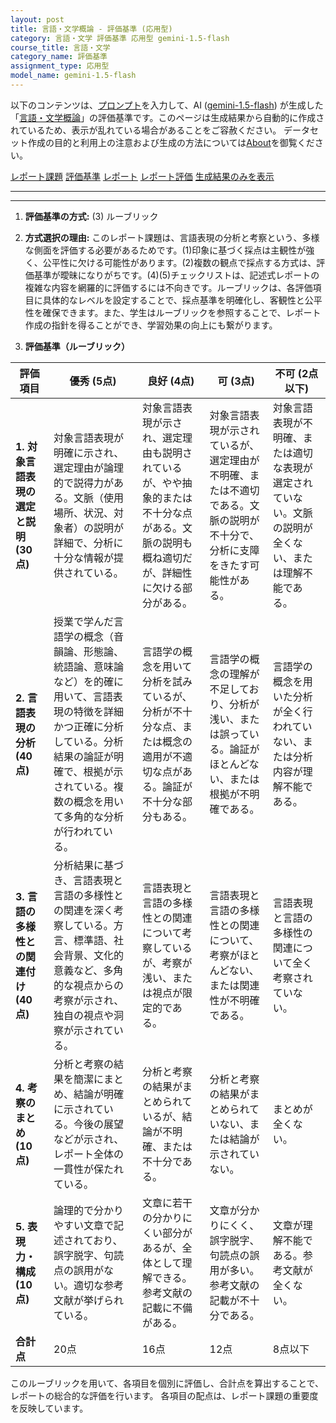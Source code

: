 ```yaml
---
layout: post
title: 言語・文学概論 - 評価基準 (応用型)
category: 言語・文学 評価基準 応用型 gemini-1.5-flash
course_title: 言語・文学
category_name: 評価基準
assignment_type: 応用型
model_name: gemini-1.5-flash
---
```


以下のコンテンツは、[プロンプト](http://127.0.0.1:8000/generated/言語・文学/gemini-1.5-flash/prompt_評価基準-応用型.md)を入力して、AI ([gemini-1.5-flash](contents/gemini-1.5-flash)) が生成した「[言語・文学概論](/contents/言語・文学/)」の評価基準です。このページは生成結果から自動的に作成されているため、表示が乱れている場合があることをご容赦ください。
データセット作成の目的と利用上の注意および生成の方法については[About](/About)を御覧ください。

[レポート課題](../レポート課題-応用型)
[評価基準](../評価基準-応用型)
[レポート](../レポート-応用型)
[レポート評価](../レポート評価-応用型)
[生成結果のみを表示](http://127.0.0.1:8000/generated/言語・文学/gemini-1.5-flash/評価基準-応用型.md)
  

***
***
  
1. **評価基準の方式:** (3) ルーブリック

2. **方式選択の理由:** このレポート課題は、言語表現の分析と考察という、多様な側面を評価する必要があるためです。(1)印象に基づく採点は主観性が強く、公平性に欠ける可能性があります。(2)複数の観点で採点する方式は、評価基準が曖昧になりがちです。(4)(5)チェックリストは、記述式レポートの複雑な内容を網羅的に評価するには不向きです。ルーブリックは、各評価項目に具体的なレベルを設定することで、採点基準を明確化し、客観性と公平性を確保できます。また、学生はルーブリックを参照することで、レポート作成の指針を得ることができ、学習効果の向上にも繋がります。


3. **評価基準（ルーブリック）**

| 評価項目 | 優秀 (5点) | 良好 (4点) | 可 (3点) | 不可 (2点以下) |
|---|---|---|---|---|
| **1. 対象言語表現の選定と説明 (30点)** | 対象言語表現が明確に示され、選定理由が論理的で説得力がある。文脈（使用場所、状況、対象者）の説明が詳細で、分析に十分な情報が提供されている。 | 対象言語表現が示され、選定理由も説明されているが、やや抽象的または不十分な点がある。文脈の説明も概ね適切だが、詳細性に欠ける部分がある。 | 対象言語表現が示されているが、選定理由が不明確、または不適切である。文脈の説明が不十分で、分析に支障をきたす可能性がある。 | 対象言語表現が不明確、または適切な表現が選定されていない。文脈の説明が全くない、または理解不能である。 |
| **2. 言語表現の分析 (40点)** | 授業で学んだ言語学の概念（音韻論、形態論、統語論、意味論など）を的確に用いて、言語表現の特徴を詳細かつ正確に分析している。分析結果の論証が明確で、根拠が示されている。複数の概念を用いて多角的な分析が行われている。 | 言語学の概念を用いて分析を試みているが、分析が不十分な点、または概念の適用が不適切な点がある。論証が不十分な部分もある。 | 言語学の概念の理解が不足しており、分析が浅い、または誤っている。論証がほとんどない、または根拠が不明確である。 | 言語学の概念を用いた分析が全く行われていない、または分析内容が理解不能である。 |
| **3. 言語の多様性との関連付け (40点)** | 分析結果に基づき、言語表現と言語の多様性との関連を深く考察している。方言、標準語、社会背景、文化的意義など、多角的な視点からの考察が示され、独自の視点や洞察が示されている。 | 言語表現と言語の多様性との関連について考察しているが、考察が浅い、または視点が限定的である。 | 言語表現と言語の多様性との関連について、考察がほとんどない、または関連性が不明確である。 | 言語表現と言語の多様性の関連について全く考察されていない。 |
| **4. 考察のまとめ (10点)** | 分析と考察の結果を簡潔にまとめ、結論が明確に示されている。今後の展望などが示され、レポート全体の一貫性が保たれている。 | 分析と考察の結果がまとめられているが、結論が不明確、または不十分である。 | 分析と考察の結果がまとめられていない、または結論が示されていない。 | まとめが全くない。 |
| **5. 表現力・構成 (10点)** | 論理的で分かりやすい文章で記述されており、誤字脱字、句読点の誤用がない。適切な参考文献が挙げられている。 | 文章に若干の分かりにくい部分があるが、全体として理解できる。参考文献の記載に不備がある。 | 文章が分かりにくく、誤字脱字、句読点の誤用が多い。参考文献の記載が不十分である。 | 文章が理解不能である。参考文献が全くない。 |
| **合計点** | 20点 | 16点 | 12点 | 8点以下 |


このルーブリックを用いて、各項目を個別に評価し、合計点を算出することで、レポートの総合的な評価を行います。  各項目の配点は、レポート課題の重要度を反映しています。
